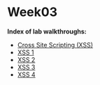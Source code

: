 # Week03
**Index of lab walkthroughs:**

* [Cross Site Scripting (XSS)]
* [XSS 1]
* [XSS 2]
* [XSS 3]
* [XSS 4]

[Cross Site Scripting (XSS)]: https://github.com/colton-gabertan/SecurityShepherdLabs/blob/Cross-Site-Scripting/README.md
[XSS 1]: https://github.com/colton-gabertan/SecurityShepherdLabs/blob/XSS-1/README.md
[XSS 2]: https://github.com/colton-gabertan/SecurityShepherdLabs/blob/XSS-2/README.md
[XSS 3]: https://github.com/colton-gabertan/SecurityShepherdLabs/blob/XSS-3/README.md
[XSS 4]: https://github.com/colton-gabertan/SecurityShepherdLabs/blob/XSS-4/README.md
